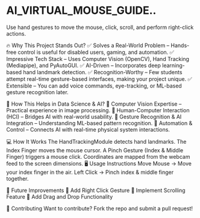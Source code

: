 # AI_VIRTUAL_MOUSE_GUIDE..
Use hand gestures to move the mouse, click, scroll, and perform right-click actions.

🔥 Why This Project Stands Out?
✅ Solves a Real-World Problem – Hands-free control is useful for disabled users, gaming, and automation.
✅ Impressive Tech Stack – Uses Computer Vision (OpenCV), Hand Tracking (Mediapipe), and PyAutoGUI.
✅ AI-Driven – Incorporates deep learning-based hand landmark detection.
✅ Recognition-Worthy – Few students attempt real-time gesture-based interfaces, making your project unique.
✅ Extensible – You can add voice commands, eye-tracking, or ML-based gesture recognition later.

🚀 How This Helps in Data Science & AI?
🔹 Computer Vision Expertise – Practical experience in image processing.
🔹 Human-Computer Interaction (HCI) – Bridges AI with real-world usability.
🔹 Gesture Recognition & AI Integration – Understanding ML-based pattern recognition.
🔹 Automation & Control – Connects AI with real-time physical system interactions.

💻 How It Works
The HandTrackingModule detects hand landmarks.
The Index Finger moves the mouse cursor.
A Pinch Gesture (Index & Middle Finger) triggers a mouse click.
Coordinates are mapped from the webcam feed to the screen dimensions.
🖥️ Usage Instructions
Move Mouse → Move your index finger in the air.
Left Click → Pinch index & middle finger together.

🎯 Future Improvements
🔹 Add Right Click Gesture
🔹 Implement Scrolling Feature
🔹 Add Drag and Drop Functionality

🤝 Contributing
Want to contribute? Fork the repo and submit a pull request!
